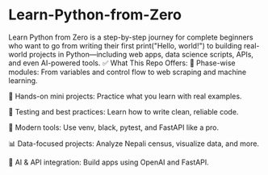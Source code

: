 # Learn-Python-from-Zero
Learn Python from Zero is a step-by-step journey for complete beginners who want to go from writing their first print("Hello, world!") to building real-world projects in Python—including web apps, data science scripts, APIs, and even AI-powered tools.
✅ What This Repo Offers:
🧱 Phase-wise modules: From variables and control flow to web scraping and machine learning.

🎯 Hands-on mini projects: Practice what you learn with real examples.

🧪 Testing and best practices: Learn how to write clean, reliable code.

🧰 Modern tools: Use venv, black, pytest, and FastAPI like a pro.

📊 Data-focused projects: Analyze Nepali census, visualize data, and more.

🤖 AI & API integration: Build apps using OpenAI and FastAPI.

